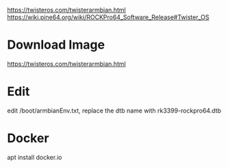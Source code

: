 
https://twisteros.com/twisterarmbian.html
https://wiki.pine64.org/wiki/ROCKPro64_Software_Release#Twister_OS

# Download Image

https://twisteros.com/twisterarmbian.html


# Edit 
edit /boot/armbianEnv.txt, replace the dtb name with rk3399-rockpro64.dtb


# Docker

apt install docker.io